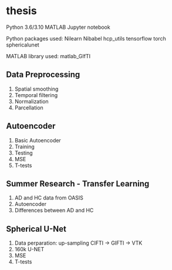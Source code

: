 # thesis
Python 3.6/3.10
MATLAB
Jupyter notebook

Python packages used:
Nilearn
Nibabel
hcp_utils
tensorflow
torch
sphericalunet

MATLAB library used:
matlab_GIfTI

## Data Preprocessing
1. Spatial smoothing
2. Temporal filtering
3. Normalization
4. Parcellation


## Autoencoder
1. Basic Autoencoder
2. Training
3. Testing
4. MSE
5. T-tests

## Summer Research - Transfer Learning
1. AD and HC data from OASIS
2. Autoencoder
3. Differences between AD and HC

## Spherical U-Net
1. Data perparation: up-sampling CIFTI -> GIFTI -> VTK
2. 160k U-NET
3. MSE
4. T-tests

